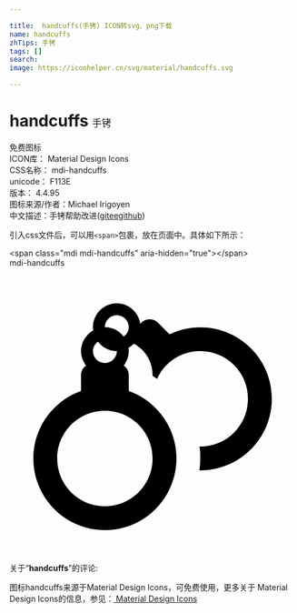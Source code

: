 ```yaml
---

title:  handcuffs(手铐) ICON转svg、png下载
name: handcuffs
zhTips: 手铐
tags: []
search: 
image: https://iconhelper.cn/svg/material/handcuffs.svg

---
```


# handcuffs  <small style="font-size: 60%;font-weight: 100">手铐</small>


<div class="detail-page">
<p>
<span><span class="badge-success badge">免费图标</span> </span>
<br/>
<span>
ICON库：
<span class="badge-secondary badge">Material Design Icons</span> 
</span>
<br/>
<span>
CSS名称：
<span class="badge-secondary badge">mdi-handcuffs</span> 
</span>
<br/>
<span>
unicode：
<span class="badge-secondary badge">F113E</span> 
<copy-btn content='F113E' btn-title=""></copy-btn>
<copy-btn :content='String.fromCodePoint(parseInt("F113E", 16))' btn-title="复制U"></copy-btn>
</span>
<br/>
<span>
版本：
<span class="badge-secondary badge">4.4.95</span> 
</span>
<br/>
<span>图标来源/作者：<span class="badge-light badge">Michael Irigoyen</span></span> 
<br/>
<span class="zh-detail">中文描述：<span class="badge-primary badge">手铐</span><span class="help-link"><span>帮助改进</span>(<a href="https://gitee.com/liuwave/icon-helper/edit/master/json/material/handcuffs.json" target="_blank" rel="noopener noreferrer">gitee</a><a href="https://github.com/liuwave/icon-helper/edit/master/json/material/handcuffs.json" target="_blank" rel="noopener noreferrer">github</a></span>)</span><br/>
</p>
</div>
<div class="alert alert-dark">
  <i class="mdi mdi-handcuffs mdi-48px"></i>
  <i class="mdi mdi-handcuffs mdi-36px"></i>
  <i class="mdi mdi-handcuffs mdi-24px"></i>
  <i class="mdi mdi-handcuffs mdi-18px"></i>
</div>
<div>
  <p>引入css文件后，可以用<code>&lt;span&gt;</code>包裹，放在页面中。具体如下所示：    
  </p>
  <div class="alert alert-primary" style="font-size: 14px">
    &lt;span class="mdi mdi-handcuffs" aria-hidden="true"&gt;&lt;/span&gt;
    <copy-btn content='<span class="mdi mdi-handcuffs" aria-hidden="true"></span>'></copy-btn>
  </div>
  <div class="alert alert-secondary">
    <i class="mdi mdi-handcuffs"
    style="font-size: 24px"
    aria-hidden="true"></i> mdi-handcuffs
    <copy-btn content="mdi-handcuffs" btn-title="复制图标名称"></copy-btn>
  </div>
</div>
<div id="svg" class="svg-wrap">
<svg xmlns="http://www.w3.org/2000/svg" viewBox="0 0 24 24"><path d="M20.24 6.76C18.4 4.91 15.65 4.53 13.42 5.59L12.46 4.63C12.07 4.24 11.44 4.24 11.05 4.63L10.97 4.72C10.83 3.75 10 3 9 3C7.9 3 7 3.9 7 5C7 5.09 7 5.18 7.03 5.26C6.42 5.61 6 6.25 6 7C6 7.46 6.16 7.87 6.42 8.21C6.17 8.39 6 8.67 6 9V10.35C3.67 11.17 2 13.39 2 16C2 19.31 4.69 22 8 22S14 19.31 14 16C14 13.39 12.33 11.17 10 10.35V9C10 8.67 9.83 8.39 9.58 8.21C9.84 7.87 10 7.46 10 7C10 6.91 10 6.82 9.97 6.74C10.15 6.64 10.3 6.5 10.43 6.38C11.36 6.88 12 7.86 12 9V9.08C12.13 9.15 12.25 9.25 12.38 9.33C12.57 8.91 12.83 8.5 13.17 8.17C14.73 6.61 17.27 6.61 18.83 8.17C20.39 9.73 20.39 12.27 18.83 13.83C18.03 14.63 17 15 15.93 15C16 15.32 16 15.66 16 16C16 16.34 15.97 16.67 15.93 17C17.5 17 19.05 16.43 20.24 15.24C22.59 12.9 22.59 9.1 20.24 6.76M9 4C9.55 4 10 4.45 10 5C10 5.33 9.83 5.61 9.58 5.79C9.22 5.31 8.65 5 8 5C8 4.45 8.45 4 9 4M7.42 6.21C7.78 6.69 8.35 7 9 7C9 7.55 8.55 8 8 8S7 7.55 7 7C7 6.67 7.17 6.39 7.42 6.21M12 16C12 18.21 10.21 20 8 20S4 18.21 4 16C4 13.79 5.79 12 8 12S12 13.79 12 16Z" /></svg>
</div>
<detail full-name='mdi-handcuffs'></detail>
<div class="icon-detail__container">
<p>关于“<b>handcuffs</b>”的评论:</p>
</div>
<Vssue title="关于“handcuffs”的评论" />    
<div><p>图标handcuffs来源于Material Design Icons，可免费使用，更多关于 Material Design Icons的信息，参见：<a target="_blank" href="https://iconhelper.cn/material.html"> Material Design Icons</a>
</p></div>
